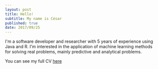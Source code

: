 ```yaml
---
layout: post
title: Hello!
subtitle: My name is César
published: true
date: 2017/09/25
---
```


I'm a software developer and researcher with 5 years of experience using Java and R. I'm interested in the application of machine learning methods for solving real problems, mainly predictive and analytical problems.

You can see my full CV [here](https://cesarsotovalero.github.io/files/C-Soto-Valero-CV.pdf)
